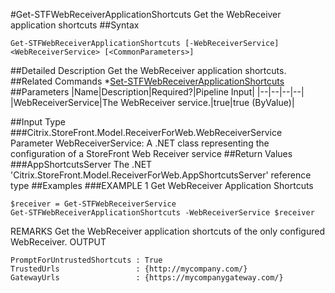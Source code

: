 #Get-STFWebReceiverApplicationShortcuts
Get the WebReceiver application shortcuts
##Syntax
```Get-STFWebReceiverApplicationShortcuts [-WebReceiverService] <WebReceiverService> [<CommonParameters>]
```
##Detailed Description
Get the WebReceiver application shortcuts.
##Related Commands
*[Set-STFWebReceiverApplicationShortcuts](Set-STFWebReceiverApplicationShortcuts)
##Parameters
|Name|Description|Required?|Pipeline Input||--|--|--|--||WebReceiverService|The WebReceiver service.|true|true (ByValue)|##Input Type
###Citrix.StoreFront.Model.ReceiverForWeb.WebReceiverService
Parameter WebReceiverService: A .NET class representing the configuration of a StoreFront Web Receiver service
##Return Values
###AppShortcutsServer
The .NET 'Citrix.StoreFront.Model.ReceiverForWeb.AppShortcutsServer' reference type
##Examples
###EXAMPLE 1 Get WebReceiver Application Shortcuts
```$receiver = Get-STFWebReceiverService
Get-STFWebReceiverApplicationShortcuts -WebReceiverService $receiver
```
REMARKS
Get the WebReceiver application shortcuts of the only configured WebReceiver.
OUTPUT
```PromptForUntrustedShortcuts : True
TrustedUrls                 : {http://mycompany.com/}
GatewayUrls                 : {https://mycompanygateway.com/}
```
